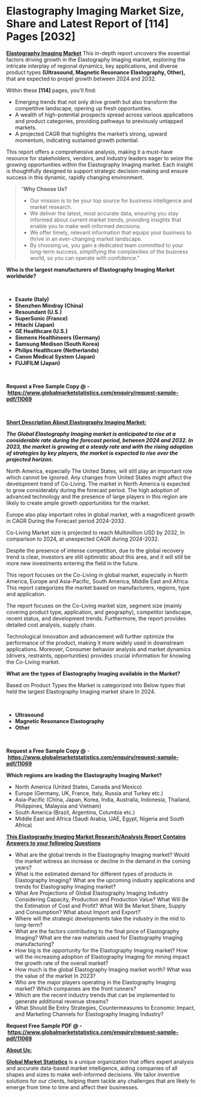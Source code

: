 <h1>Elastography Imaging Market Size, Share and Latest Report of [114] Pages [2032]</h1>
<p><a href="https://www.globalmarketstatistics.com/market-reports/elastography-imaging-market-11069"><strong>Elastography Imaging Market</strong></a> This in-depth report uncovers the essential factors driving growth in the Elastography Imaging market, exploring the intricate interplay of regional dynamics, key applications, and diverse product types <strong>(Ultrasound, Magnetic Resonance Elastography, Other),</strong> that are expected to propel growth between 2024 and 2032.</p>
<p>Within these <strong>[114]</strong> pages, you'll find:</p>
<ul>
<li>Emerging trends that not only drive growth but also transform the competitive landscape, opening up fresh opportunities.</li>
<li>A wealth of high-potential prospects spread across various applications and product categories, providing pathways to previously untapped markets.</li>
<li>A projected CAGR that highlights the market&rsquo;s strong, upward momentum, indicating sustained growth potential.</li>
</ul>
<p>This report offers a comprehensive analysis, making it a must-have resource for stakeholders, vendors, and industry leaders eager to seize the growing opportunities within the Elastography Imaging market. Each insight is thoughtfully designed to support strategic decision-making and ensure success in this dynamic, rapidly changing environment.</p>
<blockquote class="">
<p>&ldquo;<strong>Why Choose Us? </strong></p>
<ul>
<li>Our mission is to be your top source for business intelligence and market research.</li>
<li>We deliver the latest, most accurate data, ensuring you stay informed about current market trends, providing insights that enable you to make well-informed decisions.</li>
<li>We offer timely, relevant information that equips your business to thrive in an ever-changing market landscape.</li>
<li>By choosing us, you gain a dedicated team committed to your long-term success, simplifying the complexities of the business world, so you can operate with confidence.&rdquo;</li>
</ul>
</blockquote>
<p><strong>Who is the largest manufacturers of Elastography Imaging Market worldwide?</strong></p>
<p>&nbsp;</p>
<ul>
<li><strong>Esaote (Italy)</strong></li>
<li><strong>Shenzhen Mindray (China)</strong></li>
<li><strong>Resoundant (U.S.)</strong></li>
<li><strong>SuperSonic (France)</strong></li>
<li><strong>Hitachi (Japan)</strong></li>
<li><strong>GE Healthcare (U.S.)</strong></li>
<li><strong>Siemens Healthineers (Germany)</strong></li>
<li><strong>Samsung Medison (South Korea)</strong></li>
<li><strong>Philips Healthcare (Netherlands)</strong></li>
<li><strong>Canon Medical System (Japan)</strong></li>
<li><strong>FUJIFILM (Japan)</strong></li>
</ul>
<p>&nbsp;</p>
<p><strong>Request a Free Sample Copy @ -&nbsp;</strong><a href="https://www.globalmarketstatistics.com/enquiry/request-sample-pdf/11069"><strong>https://www.globalmarketstatistics.com/enquiry/request-sample-pdf/11069</strong></a></p>
<p>&nbsp;</p>
<p><strong><u>Short Description About Elastography Imaging Market:</u></strong></p>
<p><strong><em>The Global Elastography Imaging market is anticipated to rise at a considerable rate during the forecast period, between 2024 and 2032. In 2023, the market is growing at a steady rate and with the rising adoption of strategies by key players, the market is expected to rise over the projected horizon.</em></strong></p>
<p>North America, especially The United States, will still play an important role which cannot be ignored. Any changes from United States might affect the development trend of Co-Living. The market in North America is expected to grow considerably during the forecast period. The high adoption of advanced technology and the presence of large players in this region are likely to create ample growth opportunities for the market.</p>
<p>Europe also play important roles in global market, with a magnificent growth in CAGR During the Forecast period 2024-2032.</p>
<p>Co-Living Market size is projected to reach Multimillion USD by 2032, In comparison to 2024, at unexpected CAGR during 2024-2032.</p>
<p>Despite the presence of intense competition, due to the global recovery trend is clear, investors are still optimistic about this area, and it will still be more new investments entering the field in the future.</p>
<p>This report focuses on the Co-Living in global market, especially in North America, Europe and Asia-Pacific, South America, Middle East and Africa. This report categorizes the market based on manufacturers, regions, type and application.</p>
<p>The report focuses on the Co-Living market size, segment size (mainly covering product type, application, and geography), competitor landscape, recent status, and development trends. Furthermore, the report provides detailed cost analysis, supply chain.</p>
<p>Technological innovation and advancement will further optimize the performance of the product, making it more widely used in downstream applications. Moreover, Consumer behavior analysis and market dynamics (drivers, restraints, opportunities) provides crucial information for knowing the Co-Living market.</p>
<p><strong>What are the types of Elastography Imaging available in the Market?</strong></p>
<p>Based on Product Types the Market is categorized into Below types that held the largest Elastography Imaging market share In 2024.</p>
<p>&nbsp;</p>
<ul>
<li><strong>Ultrasound</strong></li>
<li><strong>Magnetic Resonance Elastography</strong></li>
<li><strong>Other</strong></li>
</ul>
<p>&nbsp;</p>
<p><strong>Request a Free Sample Copy @</strong>&nbsp;-&nbsp;<a href="https://www.globalmarketstatistics.com/enquiry/request-sample-pdf/11069"><strong>https://www.globalmarketstatistics.com/enquiry/request-sample-pdf/11069</strong></a></p>
<p><strong>Which regions are leading the Elastography Imaging Market?</strong></p>
<ul>
<li>North America (United States, Canada and Mexico)</li>
<li>Europe (Germany, UK, France, Italy, Russia and Turkey etc.)</li>
<li>Asia-Pacific (China, Japan, Korea, India, Australia, Indonesia, Thailand, Philippines, Malaysia and Vietnam)</li>
<li>South America (Brazil, Argentina, Columbia etc.)</li>
<li>Middle East and Africa (Saudi Arabia, UAE, Egypt, Nigeria and South Africa)</li>
</ul>
<p><strong><u>This Elastography Imaging Market Research/Analysis Report Contains Answers to your following Questions</u></strong></p>
<ul>
<li>What are the global trends in the Elastography Imaging market? Would the market witness an increase or decline in the demand in the coming years?</li>
<li>What is the estimated demand for different types of products in Elastography Imaging? What are the upcoming industry applications and trends for Elastography Imaging market?</li>
<li>What Are Projections of Global Elastography Imaging Industry Considering Capacity, Production and Production Value? What Will Be the Estimation of Cost and Profit? What Will Be Market Share, Supply and Consumption? What about Import and Export?</li>
<li>Where will the strategic developments take the industry in the mid to long-term?</li>
<li>What are the factors contributing to the final price of Elastography Imaging? What are the raw materials used for Elastography Imaging manufacturing?</li>
<li>How big is the opportunity for the Elastography Imaging market? How will the increasing adoption of Elastography Imaging for mining impact the growth rate of the overall market?</li>
<li>How much is the global Elastography Imaging market worth? What was the value of the market In 2023?</li>
<li>Who are the major players operating in the Elastography Imaging market? Which companies are the front runners?</li>
<li>Which are the recent industry trends that can be implemented to generate additional revenue streams?</li>
<li>What Should Be Entry Strategies, Countermeasures to Economic Impact, and Marketing Channels for Elastography Imaging Industry?</li>
</ul>
<p><strong>Request Free Sample PDF @ -&nbsp;</strong><a href="https://www.globalmarketstatistics.com/enquiry/request-sample-pdf/11069"><strong>https://www.globalmarketstatistics.com/enquiry/request-sample-pdf/11069</strong></a></p>
<p><strong><u>About Us:</u></strong></p>
<p><a href="https://www.globalmarketstatistics.com/"><strong>Global Market Statistics</strong></a>&nbsp;is a unique organization that offers expert analysis and accurate data-based market intelligence, aiding companies of all shapes and sizes to make well-informed decisions. We tailor inventive solutions for our clients, helping them tackle any challenges that are likely to emerge from time to time and affect their businesses.</p>